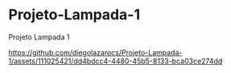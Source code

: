 # Projeto-Lampada-1
Projeto Lampada 1


https://github.com/diegolazarocs/Projeto-Lampada-1/assets/111025421/dd4bdcc4-4480-45b5-8133-bca03ce274dd

